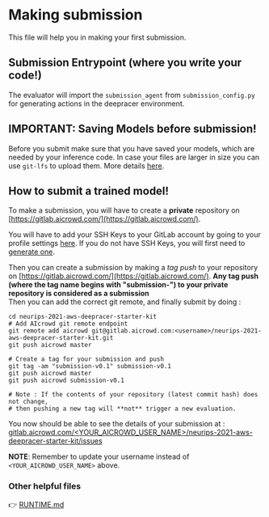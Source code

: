 # Making submission

This file will help you in making your first submission.


## Submission Entrypoint (where you write your code!)

The evaluator will import the `submission_agent` from `submission_config.py` for generating actions in the deepracer environment. 

## IMPORTANT: Saving Models before submission!

Before you submit make sure that you have saved your models, which are needed by your inference code.
In case your files are larger in size you can use `git-lfs` to upload them. More details [here](https://discourse.aicrowd.com/t/how-to-upload-large-files-size-to-your-submission/2304).

## How to submit a trained model!

To make a submission, you will have to create a **private** repository on [https://gitlab.aicrowd.com/](https://gitlab.aicrowd.com/).

You will have to add your SSH Keys to your GitLab account by going to your profile settings [here](https://gitlab.aicrowd.com/profile/keys). If you do not have SSH Keys, you will first need to [generate one](https://docs.gitlab.com/ee/ssh/README.html#generating-a-new-ssh-key-pair).

Then you can create a submission by making a _tag push_ to your repository on [https://gitlab.aicrowd.com/](https://gitlab.aicrowd.com/).
**Any tag push (where the tag name begins with "submission-") to your private repository is considered as a submission**  
Then you can add the correct git remote, and finally submit by doing :

```
cd neurips-2021-aws-deepracer-starter-kit
# Add AIcrowd git remote endpoint
git remote add aicrowd git@gitlab.aicrowd.com:<username>/neurips-2021-aws-deepracer-starter-kit.git
git push aicrowd master
```

```
# Create a tag for your submission and push
git tag -am "submission-v0.1" submission-v0.1
git push aicrowd master
git push aicrowd submission-v0.1

# Note : If the contents of your repository (latest commit hash) does not change,
# then pushing a new tag will **not** trigger a new evaluation.
```

You now should be able to see the details of your submission at :
[gitlab.aicrowd.com/<YOUR_AICROWD_USER_NAME>/neurips-2021-aws-deepracer-starter-kit/issues](https://gitlab.aicrowd.com//<YOUR_AICROWD_USER_NAME>/neurips-2021-aws-deepracer-starter-kit/issues)

**NOTE**: Remember to update your username instead of `<YOUR_AICROWD_USER_NAME>` above.

### Other helpful files

👉 [RUNTIME.md](/docs/RUNTIME.md)

